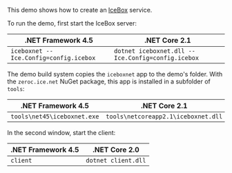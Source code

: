 This demo shows how to create an [IceBox][1] service.

To run the demo, first start the IceBox server:

| .NET Framework 4.5                     | .NET Core 2.1                                    |
| -------------------------------------- | ------------------------------------------------ |
| `iceboxnet --Ice.Config=config.icebox` | `dotnet iceboxnet.dll --Ice.Config=config.icebox`|

The demo build system copies the `iceboxnet` app to the demo's folder. With the `zeroc.ice.net`
NuGet package, this app is installed in a subfolder of `tools`:

| .NET Framework 4.5          | .NET Core 2.1                      |
| --------------------------- | ---------------------------------- |
| `tools\net45\iceboxnet.exe` | `tools\netcoreapp2.1\iceboxnet.dll`|

In the second window, start the client:

| .NET Framework 4.5 | .NET Core 2.0       |
| ------------------ | ------------------- |
| `client`           | `dotnet client.dll` |

[1]: https://doc.zeroc.com/display/Ice37/IceBox
